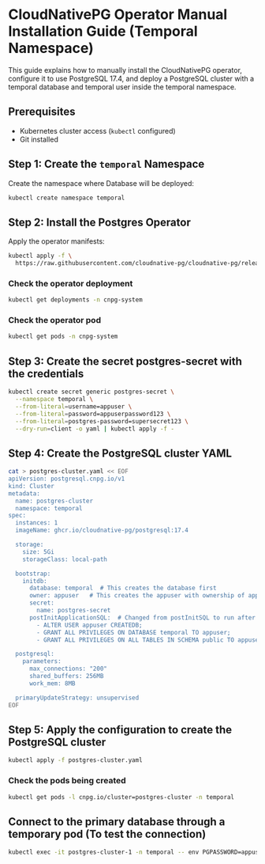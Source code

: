 # CloudNativePG Operator Manual Installation Guide (Temporal Namespace)

This guide explains how to manually install the CloudNativePG operator, configure it to use PostgreSQL 17.4, and deploy a PostgreSQL cluster with a temporal database and temporal user inside the temporal namespace.

## Prerequisites

- Kubernetes cluster access (`kubectl` configured)
- Git installed

## Step 1: Create the `temporal` Namespace

Create the namespace where Database will be deployed:

```bash
kubectl create namespace temporal
```

## Step 2: Install the Postgres Operator

Apply the operator manifests:

```bash
kubectl apply -f \
  https://raw.githubusercontent.com/cloudnative-pg/cloudnative-pg/release-1.21/releases/cnpg-1.21.0.yaml

```

### Check the operator deployment
```bash
kubectl get deployments -n cnpg-system
```

### Check the operator pod
```bash
kubectl get pods -n cnpg-system
```

## Step 3: Create the secret postgres-secret with the credentials
```bash
kubectl create secret generic postgres-secret \
  --namespace temporal \
  --from-literal=username=appuser \
  --from-literal=password=appuserpassword123 \
  --from-literal=postgres-password=supersecret123 \
  --dry-run=client -o yaml | kubectl apply -f -
```

## Step 4: Create the PostgreSQL cluster YAML

```bash
cat > postgres-cluster.yaml << EOF
apiVersion: postgresql.cnpg.io/v1
kind: Cluster
metadata:
  name: postgres-cluster
  namespace: temporal
spec:
  instances: 1
  imageName: ghcr.io/cloudnative-pg/postgresql:17.4

  storage:
    size: 5Gi
    storageClass: local-path

  bootstrap:
    initdb:
      database: temporal  # This creates the database first
      owner: appuser   # This creates the appuser with ownership of appdb
      secret:
        name: postgres-secret
      postInitApplicationSQL:  # Changed from postInitSQL to run after appdb exists
        - ALTER USER appuser CREATEDB;
        - GRANT ALL PRIVILEGES ON DATABASE temporal TO appuser;
        - GRANT ALL PRIVILEGES ON ALL TABLES IN SCHEMA public TO appuser;

  postgresql:
    parameters:
      max_connections: "200"
      shared_buffers: 256MB
      work_mem: 8MB

  primaryUpdateStrategy: unsupervised
EOF
```

## Step 5: Apply the configuration to create the PostgreSQL cluster
```bash
kubectl apply -f postgres-cluster.yaml
```

### Check the pods being created
```bash
kubectl get pods -l cnpg.io/cluster=postgres-cluster -n temporal
```


## Connect to the primary database through a temporary pod (To test the connection)
```bash
kubectl exec -it postgres-cluster-1 -n temporal -- env PGPASSWORD=appuserpassword123 psql -U appuser -d temporal -h localhost
```
